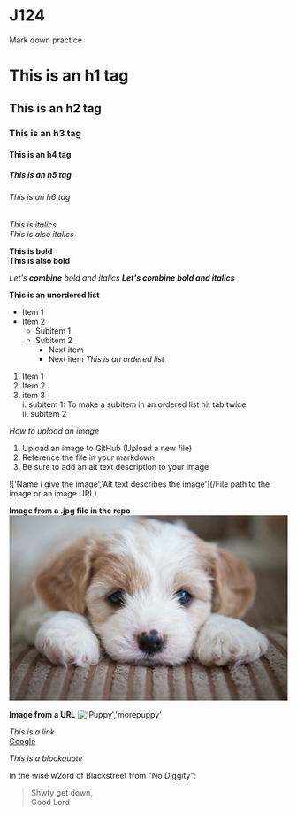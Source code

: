# J124
Mark down practice 
# This is an h1 tag
## This is an h2 tag
### This is an h3 tag
#### This is an h4 tag
##### This is an h5 tag
###### This is an h6 tag

*This is italics* <br>
_This is also italics_

**This is bold** <br>
__This is also bold__

_Let's **combine** bold and italics_
_**Let's combine bold and italics**_

**This is an unordered list** 
* Item 1
* Item 2
  * Subitem 1
  * Subitem 2
    * Next item 
    * Next item 
*This is an ordered list*
1. Item 1
2. Item 2
3. item 3 <br>
    i. subitem 1: To make a subitem in an ordered list hit tab twice<br>
    ii. subitem 2
    
*How to upload an image*
1. Upload an image to GitHub (Upload a new file)
2. Reference the file in your markdown 
3. Be sure to add an alt text description to your image 




!['Name i give the image','Alt text describes the image'](/File path to the image or an image URL)


**Image from a .jpg file in the repo**
!['Puppy','cuteness'](/puppy.jpeg)

**Image from a URL**
!['Puppy','morepuppy'](https://www.akcpetinsurance.com/res/akc/blog/2020/three-common-puppy-illnesses/akc-pupill-hdr.jpg)

*This is a link*<br>
[Google](https://www.google.com/)

*This is a blockquote*

In the wise w2ord of Blackstreet from "No Diggity":

>Shwty get down, <br>
>Good Lord 


